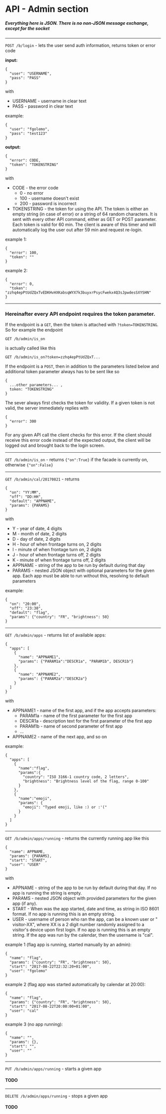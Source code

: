 # API - Admin section

##### Everything here is JSON. There is no non-JSON message exchange, except for the socket
---
`POST /b/login` - lets the user send auth information, returns token or error code

**input:**

    {
      "user": "USERNAME",
      "pass": "PASS"
    }

with

* USERNAME - username in clear text
* PASS - password in clear text

example:

    {
      "user": "fgolemo",
      "pass": "test123"
    }

**output:**

    {
      "error": CODE,
      "token": "TOKENSTRING"
    }

with

* CODE - the error code
  * 0 - no error
  * 100 - username doesn't exist
  * 200 - password is incorrect
* TOKENSTRING - the token for using the API. The token is either an empty string (in case of error) or a string of 64 random characters. It is sent with every other API command, either as GET or POST parameter. Each token is valid for 60 min. The client is aware of this timer and will automatically log the user out after 59 min and request re-login.

example 1:

    {
      "error": 100,
      "token": ""
    }

example 2:

    {
      "error": 0,
      "token": "zzhq4epPtUdZQxTvEDKHvHXKabsqWYX7k3buyxrPsycFwekx4Q3sJpwdesSXYSHN"
    }


---

### Hereinafter every API endpoint requires the token parameter.
If the endpoint is a `GET`, then the token is attached with `?token=TOKENSTRING`. So for example the endpoint

    GET /b/admin/is_on

is actually called like this

    GET /b/admin/is_on?token=zzhq4epPtUdZQxT...

If the endpoint is a `POST`, then in addition to the parameters listed below and additional token parameter always has to be sent like so

    {
      ...other parameters... ,
      token: "TOKENSTRING"
    }

The sever always first checks the token for validity. If a given token is not valid, the server immediately replies with

    {
      "error": 300
    }

For any given API call the client checks for this error. If the client should receive this error code instead of the expected output, the client will be logged out and brought back to the login screen.

---

`GET /b/admin/is_on` - returns `{"on":True}` if the facade is currently on, otherwise `{"on":False}`

---

`GET /b/admin/cal/20170821` - returns

    {
      "on": "YY:MM",
      "off": "DD:HH",
      "default": "APPNAME",
      "params": {PARAMS}
    }

with

* Y - year of date, 4 digits
* M - month of date, 2 digits
* D - day of date, 2 digits
* H - hour of when frontage turns on, 2 digits
* I - minute of when frontage turn on, 2 digits
* J - hour of when frontage turns off, 2 digits
* K - minute of when frontage turns off, 2 digits
* APPNAME - string of the app to be run by default during that day
* PARAMS - nested JSON object with optional parameters for the given app. Each app must be able to run without this, resolving to default parameters

example:

    {
      "on": "20:00",
      "off": "23:30",
      "default": "flag",
      "params": {"country": "FR", "brightness": 50}
    }

---

`GET /b/admin/apps` - returns list of available apps:

    {
      "apps": [
        {
          "name": "APPNAME1",
          "params": {"PARAM1a":"DESCR1a", "PARAM1b", DESCR1b"}
        },
        {
          "name": "APPNAME2",
          "params": {"PARAM2a":"DESCR2a"}
        }
      ]
    }

with

* APPNAME1 - name of the first app, and if the app accepts parameters:
  * PARAM1a - name of the first parameter for the first app
  * DESCR1a - description text for the first parameter of the first app
  * PARAM1b - name of second parameter of first app
  * ...
* APPNAME2 - name of the next app, and so on

example:

    {
      "apps": [
        {
          "name":"flag",
          "params":{
            "country": "ISO 3166-1 country code, 2 letters",
            "brightness": "Brightness level of the flag, range 0-100"
          }
        },
        {
          "name":"emoji",
          "params": {
            "emoji": "Typed emoji, like :) or :'("
          }
        }
      ]
    }

---

`GET /b/admin/apps/running` - returns the currently running app like this

    {
      "name": APPNAME,
      "params": {PARAMS},
      "start": "START",
      "user": "USER"
    }

with

* APPNAME - string of the app to be run by default during that day. If no app is running the string is empty.
* PARAMS - nested JSON object with provided parameters for the given app (if any).
* START - When was the app started, date and time, as string in ISO 8601 format. If no app is running this is an empty string.
* USER - username of person who ran the app, can be a known user or " visitor-XX", where XX is a 2 digit number randomly assigned to a visitor's device upon first login. If no app is running this is an empty string. If the app was run by the calendar, then the username is "cal".

example 1 (flag app is running, started manually by an admin):


    {
      "name": "flag",
      "params": {"country": "FR", "brightness": 50},
      "start": "2017-08-22T22:32:20+01:00",
      "user": "fgolemo"
    }

example 2 (flag app was started automatically by calendar at 20:00):

    {
      "name": "flag",
      "params": {"country": "FR", "brightness": 50},
      "start": "2017-08-22T20:00:00+01:00",
      "user": "cal"
    }

example 3 (no app running):

    {
      "name": "",
      "params": {},
      "start": "",
      "user": ""
    }


---

`PUT /b/admin/apps/running` - starts a given app

#### TODO

---

`DELETE /b/admin/apps/running` - stops a given app

#### TODO

